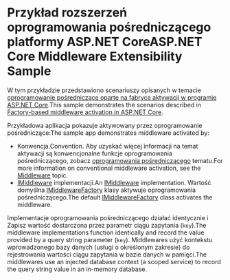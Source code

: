 # <a name="aspnet-core-middleware-extensibility-sample"></a><span data-ttu-id="2b23b-101">Przykład rozszerzeń oprogramowania pośredniczącego platformy ASP.NET Core</span><span class="sxs-lookup"><span data-stu-id="2b23b-101">ASP.NET Core Middleware Extensibility Sample</span></span>

<span data-ttu-id="2b23b-102">W tym przykładzie przedstawiono scenariuszy opisanych w temacie [oprogramowanie pośredniczące oparte na fabryce aktywacji w programie ASP.NET Core](https://docs.microsoft.com/aspnet/core/fundamentals/middleware/middleware-extensibility).</span><span class="sxs-lookup"><span data-stu-id="2b23b-102">This sample demonstrates the scenarios described in [Factory-based middleware activation in ASP.NET Core](https://docs.microsoft.com/aspnet/core/fundamentals/middleware/middleware-extensibility).</span></span>

<span data-ttu-id="2b23b-103">Przykładowa aplikacja pokazuje aktywowany przez oprogramowanie pośredniczące:</span><span class="sxs-lookup"><span data-stu-id="2b23b-103">The sample app demonstrates middleware activated by:</span></span>

* <span data-ttu-id="2b23b-104">Konwencja.</span><span class="sxs-lookup"><span data-stu-id="2b23b-104">Convention.</span></span> <span data-ttu-id="2b23b-105">Aby uzyskać więcej informacji na temat aktywacji są konwencjonalne funkcje oprogramowania pośredniczącego, zobacz [oprogramowania pośredniczącego](https://docs.microsoft.com/aspnet/core/fundamentals/middleware/) tematu.</span><span class="sxs-lookup"><span data-stu-id="2b23b-105">For more information on conventional middleware activation, see the [Middleware](https://docs.microsoft.com/aspnet/core/fundamentals/middleware/) topic.</span></span>
* <span data-ttu-id="2b23b-106">[IMiddleware](https://docs.microsoft.com/dotnet/api/microsoft.aspnetcore.http.imiddleware) implementacji.</span><span class="sxs-lookup"><span data-stu-id="2b23b-106">An [IMiddleware](https://docs.microsoft.com/dotnet/api/microsoft.aspnetcore.http.imiddleware) implementation.</span></span> <span data-ttu-id="2b23b-107">Wartość domyślna [IMiddlewareFactory](https://docs.microsoft.com/dotnet/api/microsoft.aspnetcore.http.imiddlewarefactory) klasy aktywuje oprogramowania pośredniczącego.</span><span class="sxs-lookup"><span data-stu-id="2b23b-107">The default [IMiddlewareFactory](https://docs.microsoft.com/dotnet/api/microsoft.aspnetcore.http.imiddlewarefactory) class activates the middleware.</span></span>

<span data-ttu-id="2b23b-108">Implementacje oprogramowania pośredniczącego działać identycznie i Zapisz wartość dostarczona przez parametr ciągu zapytania (`key`).</span><span class="sxs-lookup"><span data-stu-id="2b23b-108">The middleware implementations function identically and record the value provided by a query string parameter (`key`).</span></span> <span data-ttu-id="2b23b-109">Middlewares użyć kontekstu wprowadzonego bazy danych (usługi o określonym zakresie) do rejestrowania wartości ciągu zapytania w bazie danych w pamięci.</span><span class="sxs-lookup"><span data-stu-id="2b23b-109">The middlewares use an injected database context (a scoped service) to record the query string value in an in-memory database.</span></span>
